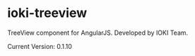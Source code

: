 ioki-treeview
=============

TreeView component for AngularJS. Developed by IOKI Team.

Current Version: 0.1.10